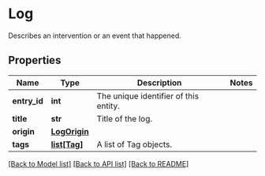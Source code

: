 # Log

Describes an intervention or an event that happened.
## Properties
Name | Type | Description | Notes
------------ | ------------- | ------------- | -------------
**entry_id** | **int** | The unique identifier of this entity. | 
**title** | **str** | Title of the log. | 
**origin** | [**LogOrigin**](LogOrigin.md) |  | 
**tags** | [**list[Tag]**](Tag.md) | A list of Tag objects. | 

[[Back to Model list]](../README.md#documentation-for-models) [[Back to API list]](../README.md#documentation-for-api-endpoints) [[Back to README]](../README.md)


